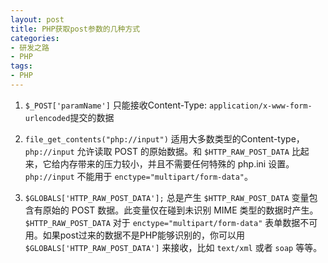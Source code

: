 ```yaml
---
layout: post
title: PHP获取post参数的几种方式
categories:
- 研发之路
- PHP
tags:
- PHP
---
```


1. ```$_POST['paramName']``` 只能接收Content-Type: ```application/x-www-form-urlencoded```提交的数据

2. ```file_get_contents("php://input")``` 适用大多数类型的Content-type，```php://input``` 允许读取 POST 的原始数据。和 ```$HTTP_RAW_POST_DATA``` 比起来，它给内存带来的压力较小，并且不需要任何特殊的 php.ini 设置。```php://input``` 不能用于 ```enctype="multipart/form-data"```。

3. ```$GLOBALS['HTTP_RAW_POST_DATA'];``` 总是产生 ```$HTTP_RAW_POST_DATA```  变量包含有原始的 POST 数据。此变量仅在碰到未识别 MIME 类型的数据时产生。```$HTTP_RAW_POST_DATA``` 对于 ```enctype="multipart/form-data"``` 表单数据不可用。如果post过来的数据不是PHP能够识别的，你可以用 ```$GLOBALS['HTTP_RAW_POST_DATA']``` 来接收，比如 ```text/xml``` 或者 ```soap``` 等等。